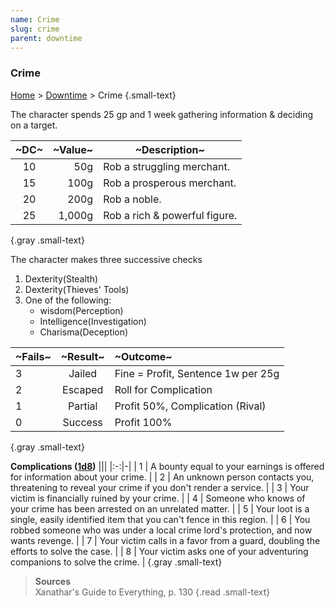```yaml
---
name: Crime
slug: crime
parent: downtime
---
```

### Crime
[Home](dm-operations-center) > [Downtime](downtime) > Crime {.small-text}

The character spends 25 gp and 1 week gathering information & deciding on a target.

| ~DC~ | ~Value~ | ~Description~                 |
| :--: | ------: | ----------------------------- |
|  10  |     50g | Rob a struggling merchant.    |
|  15  |    100g | Rob a prosperous merchant.    |
|  20  |    200g | Rob a noble.                  |
|  25  |  1,000g | Rob a rich & powerful figure. |
{.gray .small-text}

The character makes three successive checks 
1. Dexterity(Stealth)
2. Dexterity(Thieves' Tools)
3. One of the following:
    - wisdom(Perception)
    - Intelligence(Investigation)
    - Charisma(Deception)

| ~Fails~ | ~Result~ | ~Outcome~                          |
| :------ | :------: | :--------------------------------- |
| 3       |  Jailed  | Fine = Profit, Sentence 1w per 25g |
| 2       | Escaped  | Roll for Complication              |
| 1       | Partial  | Profit 50%, Complication (Rival)   |
| 0       | Success  | Profit 100%                        |
{.gray .small-text}

**Complications ([1d8](/roll/1d8))**
|||
|:-:|-|
| 1 | A bounty equal to your earnings is offered for information about your crime. |
| 2 | An unknown person contacts you, threatening to reveal your crime if you don't render a service. |
| 3 | Your victim is financially ruined by your crime. |
| 4 | Someone who knows of your crime has been arrested on an unrelated matter. |
| 5 | Your loot is a single, easily identified item that you can't fence in this region. |
| 6 | You robbed someone who was under a local crime lord's protection, and now wants revenge. |
| 7 | Your victim calls in a favor from a guard, doubling the efforts to solve the case. |
| 8 | Your victim asks one of your adventuring companions to solve the crime. |
{.gray .small-text}

> **Sources** <br/>
> Xanathar's Guide to Everything, p. 130
{.read .small-text}
